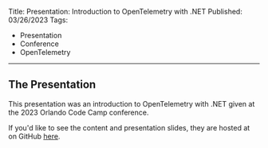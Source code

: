 Title: Presentation: Introduction to OpenTelemetry with .NET
Published: 03/26/2023
Tags: 
- Presentation
- Conference
- OpenTelemetry
---

## The Presentation

This presentation was an introduction to OpenTelemetry with .NET given at the 2023 Orlando Code Camp conference.

If you'd like to see the content and presentation slides, they are hosted at on GitHub <a href="https://github.com/ProgrammerAl/Presentations-2023/tree/main/2023-03%20-%20Orlando%20Code%20Camp%20-%20OpenTelemetry">here</a>.

